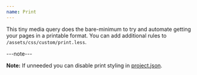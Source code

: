 ```yaml
---
name: Print
---
```


This tiny media query does the bare-minimum to try and automate getting your pages in a printable format. You can add additional rules to ```/assets/css/custom/print.less```.

---note---

**Note:** If unneeded you can disable print styling in [project.json](/build/config#general).